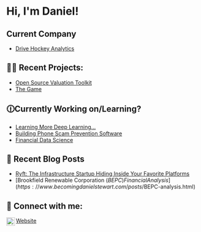 <h1>Hi, I'm Daniel! <br/><a href="https://www.linkedin.com/in/daniel-stewart-programming/"></a></h1>

<h2>Current Company</h2>

- [Drive Hockey Analytics](https://drivehockey.com/)

<h2>👨‍💻 Recent Projects:</h2>
  
  - [Open Source Valuation Toolkit](https://github.com/dstew1/valuation-toolkit)
  - [The Game](https://github.com/dstew1/The-Game)

<h2>🕧Currently Working on/Learning?</h2>

- [Learning More Deep Learning...](https://en.wikipedia.org/wiki/Deep_learning)
- [Building Phone Scam Prevention Software](https://en.wikipedia.org/wiki/Phone_fraud)
- [Financial Data Science](https://ca.finance.yahoo.com/)

<h2>📝 Recent Blog Posts</h2>

- [Ryft: The Infrastructure Startup Hiding Inside Your Favorite Platforms](https://www.becomingdanielstewart.com/posts/ryft.html)
- [Brookfield Renewable Corporation ($BEPC) Financial Analysis](https://www.becomingdanielstewart.com/posts/$BEPC-analysis.html)

<h2> 🤳 Connect with me:</h2>

[<img align="left" alt="dstew1 | LinkedIn" width="22px" src="https://cdn.jsdelivr.net/npm/simple-icons@v3/icons/linkedin.svg" />][linkedin]


[linkedin]: https://www.linkedin.com/in/danthemans/
<a href="https://www.becomingdanielstewart.com/"> Website </a>
